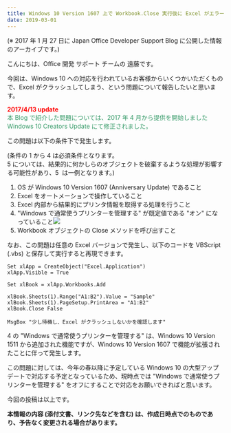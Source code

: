 ```yaml
---
title: Windows 10 Version 1607 上で Workbook.Close 実行後に Excel がエラーとなってしまうことがある問題について
date: 2019-03-01
---
```


(※ 2017 年 1 月 27 日に Japan Office Developer Support Blog に公開した情報のアーカイブです。)  

こんにちは、Office 開発 サポート チームの 遠藤です。

今回は、Windows 10 への対応を行われているお客様からいくつかいただくもので、Excel がクラッシュしてしまう、という問題について報告したいと思います。

<span style="color:#ff0000">**2017/4/13 update**</span>  
<span style="color:#339966">本 Blog で紹介した問題については、2017 年 4 月から提供を開始しました Windows 10 Creators Update にて修正されました。</span>

この問題は以下の条件下で発生します。

(条件の 1 から 4 は必須条件となります。  
5 については、結果的に何かしらのオブジェクトを破棄するような処理が影響する可能性があり、5  は一例となります。)

1.  OS が Windows 10 Version 1607 (Anniversary Update) であること
2.  Excel をオートメーションで操作していること
3.  Excel 内部から結果的にプリンタ情報を取得する処理を行うこと
4.  "Windows で通常使うプリンターを管理する" が既定値である "オン" になっていること![](image1.png)
5.  Workbook オブジェクトの Close メソッドを呼び出すこと  
    

なお、この問題は任意の Excel バージョンで発生し、以下のコードを VBScript (.vbs) と保存して実行すると再現できます。

```
Set xlApp = CreateObject("Excel.Application")
xlApp.Visible = True

Set xlBook = xlApp.Workbooks.Add

xlBook.Sheets(1).Range("A1:B2").Value = "Sample"
xlBook.Sheets(1).PageSetup.PrintArea = "A1:B2"
xlBook.Close False

MsgBox "少し待機し、Excel がクラッシュしないかを確認します"  
```

  

4 の "Windows で通常使うプリンターを管理する" は、Windows 10 Version 1511 から追加された機能ですが、Windows 10 Version 1607 で機能が拡張されたことに伴って発生します。

この問題に対しては、今年の春以降に予定している Windows 10 の大型アップデートで対応する予定となっているため、現時点では "Windows で通常使うプリンターを管理する" をオフにすることで対応をお願いできればと思います。

今回の投稿は以上です。

**本情報の内容 (添付文書、リンク先などを含む) は、作成日時点でのものであり、予告なく変更される場合があります。**